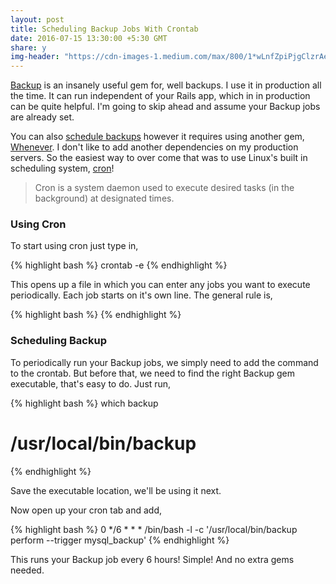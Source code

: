 ```yaml
---
layout: post
title: Scheduling Backup Jobs With Crontab
date: 2016-07-15 13:30:00 +5:30 GMT
share: y
img-header: "https://cdn-images-1.medium.com/max/800/1*wLnfZpiPjgClzrAeQfEbTQ.jpeg"
---
```


[Backup](http://backup.github.io/backup/v4/) is an insanely useful gem for, well
backups. I use it in production all the time. It can run independent of your
Rails app, which in in production can be quite helpful. I'm going to skip ahead
and assume your Backup jobs are already set.

<!--break-->

You can also [schedule backups](http://backup.github.io/backup/v4/scheduling-backups/)
however it requires using another gem, [Whenever](https://github.com/javan/whenever).
I don't like to add another dependencies on my production servers. So the easiest
way to over come that was to use Linux's built in scheduling system, [cron](https://help.ubuntu.com/community/CronHowto)!

> Cron is a system daemon used to execute desired tasks (in the background) at designated times.

### Using Cron
To start using cron just type in,

{% highlight bash %}
crontab -e
{% endhighlight %}

This opens up a file in which you can enter any jobs you want to execute periodically.
Each job starts on it's own line. The general rule is,

{% highlight bash %}
<periodic intervals> <system command>
{% endhighlight %}

### Scheduling Backup
To periodically run your Backup jobs, we simply need to add the command to the crontab.
But before that, we need to find the right Backup gem executable, that's easy to do.
Just run,

{% highlight bash %}
which backup
# /usr/local/bin/backup
{% endhighlight %}

Save the executable location, we'll be using it next.

Now open up your cron tab and add,

{% highlight bash %}
0 */6 * * * /bin/bash -l -c '/usr/local/bin/backup perform --trigger mysql_backup'
{% endhighlight %}

This runs your Backup job every 6 hours! Simple! And no extra gems needed.
